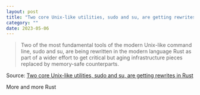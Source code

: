 ```yaml
---
layout: post
title: "Two core Unix-like utilities, sudo and su, are getting rewrites in Rust"
category: ""
date: 2023-05-06
---
```


>Two of the most fundamental tools of the modern Unix-like command line, sudo and su, are being rewritten in the modern language Rust as part of a wider effort to get critical but aging infrastructure pieces replaced by memory-safe counterparts.

Source: [Two core Unix-like utilities, sudo and su, are getting rewrites in Rust](https://arstechnica.com/information-technology/2023/05/two-core-unix-like-utilities-sudo-and-su-are-getting-rewrites-in-rust/)

More and more Rust
